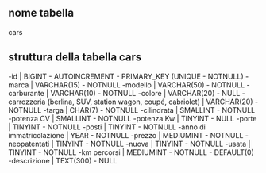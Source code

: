## nome tabella
cars

## struttura della tabella cars
-id | BIGINT - AUTOINCREMENT - PRIMARY_KEY (UNIQUE - NOTNULL)
-marca | VARCHAR(15) - NOTNULL
-modello | VARCHAR(50) - NOTNULL
-carburante | VARCHAR(10) - NOTNULL
-colore | VARCHAR(20) - NULL
-carrozzeria (berlina, SUV, station wagon, coupé, cabriolet) | VARCHAR(20) - NOTNULL
-targa | CHAR(7) - NOTNULL
-cilindrata | SMALLINT - NOTNULL
-potenza CV | SMALLINT - NOTNULL
-potenza Kw | TINYINT - NULL
-porte | TINYINT - NOTNULL
-posti | TINYINT - NOTNULL
-anno di immatricolazione | YEAR - NOTNULL
-prezzo | MEDIUMINT - NOTNULL
-neopatentati | TINYINT - NOTNULL
-nuova | TINYINT - NOTNULL
-usata | TINYINT - NOTNULL
-km percorsi | MEDIUMINT - NOTNULL - DEFAULT(0)
-descrizione | TEXT(300) - NULL